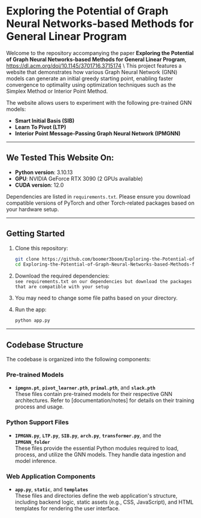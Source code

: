 # Exploring the Potential of Graph Neural Networks-based Methods for General Linear Program

Welcome to the repository accompanying the paper **Exploring the Potential of Graph Neural Networks-based Methods for General Linear Program**, https://dl.acm.org/doi/10.1145/3701716.3715174 \ 
This project features a website that demonstrates how various Graph Neural Network (GNN) models can generate an initial greedy starting point, enabling faster convergence to optimality using optimization techniques such as the Simplex Method or Interior Point Method.

The website allows users to experiment with the following pre-trained GNN models:

- **Smart Initial Basis (SIB)**
- **Learn To Pivot (LTP)**
- **Interior Point Message-Passing Graph Neural Network (IPMGNN)**

---

## We Tested This Website On:

- **Python version**: 3.10.13  
- **GPU**: NVIDIA GeForce RTX 3090 (2 GPUs available)  
- **CUDA version**: 12.0  

Dependencies are listed in `requirements.txt`. Please ensure you download compatible versions of PyTorch and other Torch-related packages based on your hardware setup.

---

## Getting Started

1. Clone this repository:
   ```bash
   git clone https://github.com/boomer3boom/Exploring-the-Potential-of-Graph-Neural-Networks-based-Methods-for-General-Linear-Program-Website-
   cd Exploring-the-Potential-of-Graph-Neural-Networks-based-Methods-for-General-Linear-Program-Website-

2. Download the required dependencies: \
   `see requirements.txt on our dependencies but download the packages that are compatible with your setup`

3. You may need to change some file paths based on your directory.

4. Run the app:
   ```bash
   python app.py

---

## Codebase Structure

The codebase is organized into the following components:

### Pre-trained Models
- **`ipmgnn.pt`**, **`pivot_learner.pth`**, **`primal.pth`**, and **`slack.pth`**  
  These files contain pre-trained models for their respective GNN architectures. Refer to [documentation/notes] for details on their training process and usage.

### Python Support Files
- **`IPMGNN.py`**, **`LTP.py`**, **`SIB.py`**, **`arch.py`**, **`transformer.py`**, and the **`IPMGNN_folder`**  
  These files provide the essential Python modules required to load, process, and utilize the GNN models. They handle data ingestion and model inference.

### Web Application Components
- **`app.py`**, **`static`**, and **`templates`**  
  These files and directories define the web application's structure, including backend logic, static assets (e.g., CSS, JavaScript), and HTML templates for rendering the user interface.

